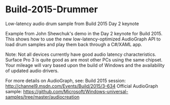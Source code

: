# Build-2015-Drummer
Low-latency audio drum sample from Build 2015 Day 2 keynote

Example from John Shewchuk's demo in the Day 2 keynote for Build 2015. This shows how to use the new low-latency-optimized AudioGraph API to load drum samples and play them back through a C#/XAML app.


Note: Not all devices currently have good audio latency characteristics. Surface Pro 3 is quite good as are most other PCs using the same chipset. Your mileage will vary based upon the build of Windows and the availability of updated audio drivers.

For more details on AudioGraph, see:
Build 2015 session: http://channel9.msdn.com/Events/Build/2015/3-634
Official AudioGraph sample: https://github.com/Microsoft/Windows-universal-samples/tree/master/audiocreation
